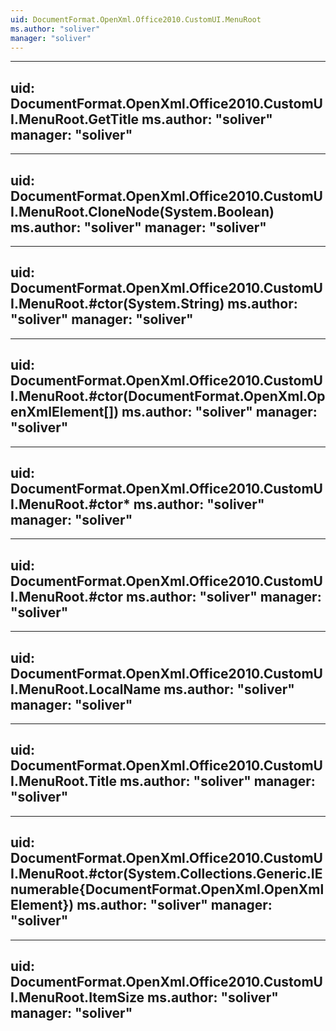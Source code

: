 ```yaml
---
uid: DocumentFormat.OpenXml.Office2010.CustomUI.MenuRoot
ms.author: "soliver"
manager: "soliver"
---
```


---
uid: DocumentFormat.OpenXml.Office2010.CustomUI.MenuRoot.GetTitle
ms.author: "soliver"
manager: "soliver"
---

---
uid: DocumentFormat.OpenXml.Office2010.CustomUI.MenuRoot.CloneNode(System.Boolean)
ms.author: "soliver"
manager: "soliver"
---

---
uid: DocumentFormat.OpenXml.Office2010.CustomUI.MenuRoot.#ctor(System.String)
ms.author: "soliver"
manager: "soliver"
---

---
uid: DocumentFormat.OpenXml.Office2010.CustomUI.MenuRoot.#ctor(DocumentFormat.OpenXml.OpenXmlElement[])
ms.author: "soliver"
manager: "soliver"
---

---
uid: DocumentFormat.OpenXml.Office2010.CustomUI.MenuRoot.#ctor*
ms.author: "soliver"
manager: "soliver"
---

---
uid: DocumentFormat.OpenXml.Office2010.CustomUI.MenuRoot.#ctor
ms.author: "soliver"
manager: "soliver"
---

---
uid: DocumentFormat.OpenXml.Office2010.CustomUI.MenuRoot.LocalName
ms.author: "soliver"
manager: "soliver"
---

---
uid: DocumentFormat.OpenXml.Office2010.CustomUI.MenuRoot.Title
ms.author: "soliver"
manager: "soliver"
---

---
uid: DocumentFormat.OpenXml.Office2010.CustomUI.MenuRoot.#ctor(System.Collections.Generic.IEnumerable{DocumentFormat.OpenXml.OpenXmlElement})
ms.author: "soliver"
manager: "soliver"
---

---
uid: DocumentFormat.OpenXml.Office2010.CustomUI.MenuRoot.ItemSize
ms.author: "soliver"
manager: "soliver"
---
